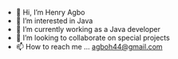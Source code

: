 - 👋 Hi, I’m Henry Agbo
- 👀 I’m interested in Java
- 🌱 I’m currently working as a Java developer 
- 💞️ I’m looking to collaborate on special projects
- 📫 How to reach me ... agboh44@gmail.com

<!---
Henryyagbo/Henryyagbo is a ✨ special ✨ repository because its `README.md` (this file) appears on your GitHub profile.
You can click the Preview link to take a look at your changes.
--->
